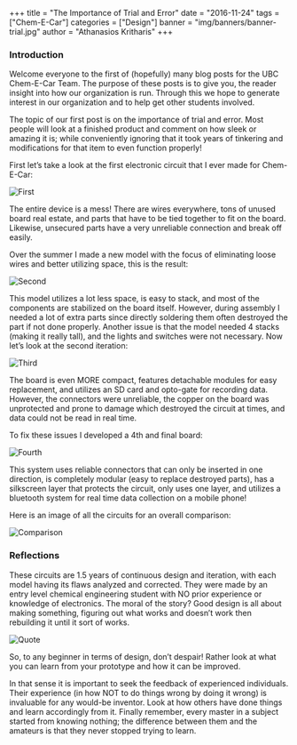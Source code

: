 +++
title = "The Importance of Trial and Error"
date = "2016-11-24"
tags = ["Chem-E-Car"]
categories = ["Design"]
banner = "img/banners/banner-trial.jpg"
author = "Athanasios Kritharis"
+++

### Introduction

Welcome everyone to the first of (hopefully) many blog posts for the UBC Chem-E-Car Team. The purpose of these posts is to give you, the reader insight into how our organization is run. Through this we hope to generate interest in our organization and to help get other students involved.


The topic of our first post is on the importance of trial and error. Most people will look at a finished product and comment on how sleek or amazing it is; while conveniently ignoring that it took years of tinkering and modifications for that item to even function properly!

First let’s take a look at the first electronic circuit that I ever made for Chem-E-Car:

![First](/img/blog/trial-and-error/first.jpg)

The entire device is a mess! There are wires everywhere, tons of unused board real estate, and parts that have to be tied together to fit on the board. Likewise, unsecured parts have a very unreliable connection and break off easily.

Over the summer I made a new model with the focus of eliminating loose wires and better utilizing space, this is the result:

![Second](/img/blog/trial-and-error/second.jpg)

This model utilizes a lot less space, is easy to stack, and most of the components are stabilized on the board itself. However, during assembly I needed a lot of extra parts since directly soldering them often destroyed the part if not done properly. Another issue is that the model needed 4 stacks (making it really tall), and the lights and switches were not necessary. Now let’s look at the second iteration:

![Third](/img/blog/trial-and-error/third.jpg)

The board is even MORE compact, features detachable modules for easy replacement, and utilizes an SD card and opto-gate for recording data. However, the connectors were unreliable, the copper on the board was unprotected and prone to damage which destroyed the circuit at times, and data could not be read in real time. 

To fix these issues I developed a 4th and final board:

![Fourth](/img/blog/trial-and-error/fourth.jpg)

This system uses reliable connectors that can only be inserted in one direction, is completely modular (easy to replace destroyed parts), has a silkscreen layer that protects the circuit, only uses one layer, and utilizes a bluetooth system for real time data collection on a mobile phone!

Here is an image of all the circuits for an overall comparison:

![Comparison](/img/blog/trial-and-error/comparison.jpg)

### Reflections

These circuits are 1.5 years of continuous design and iteration, with each model having its flaws analyzed and corrected. They were made by an entry level chemical engineering student with NO prior experience or knowledge of electronics. The moral of the story? Good design is all about making something, figuring out what works and doesn’t work then rebuilding it until it sort of works.

![Quote](/img/blog/trial-and-error/quote.jpg)

So, to any beginner in terms of design, don’t despair! Rather look at what you can learn from your prototype and how it can be improved.

In that sense it is important to seek the feedback of experienced individuals. Their experience (in how NOT to do things wrong by doing it wrong) is invaluable for any would-be inventor. Look at how others have done things and learn accordingly from it. Finally remember, every master in a subject started from knowing nothing; the difference between them and the amateurs is that they never stopped trying to learn.

